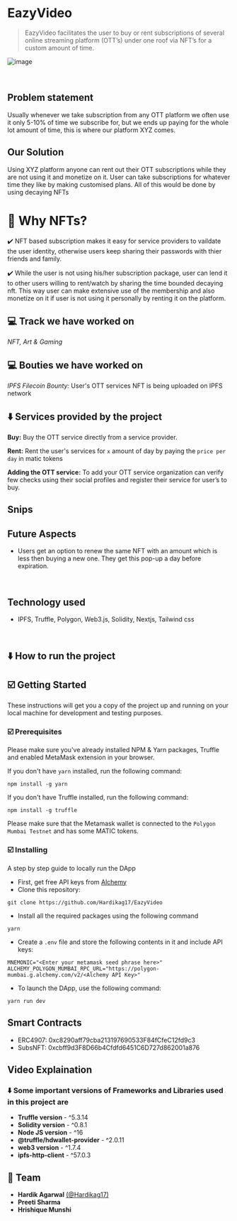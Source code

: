 # EazyVideo

> EazyVideo facilitates the user to buy or rent subscriptions of several online streaming platform (OTT’s) under one roof via NFT’s for a custom amount of time.

![image](https://user-images.githubusercontent.com/54525688/181534177-2dca1ea3-e51c-497a-be3e-75941c61f4e8.png)

<br />

## Problem statement

Usually whenever we take subscription from any OTT platform we often use it only 5-10% of time we subscribe for, but we ends up paying for the whole lot amount of time, this is where our platform XYZ comes.

## Our Solution

Using XYZ platform anyone can rent out their OTT subscriptions while they are not using it and monetize on it. User can take subscriptions for whatever time they like by making customised plans. All of this would be done by using decaying NFTs

# 🤔 Why NFTs?

✔️ NFT based subscription makes it easy for service providers to vaildate the user identity, otherwise users keep sharing their passwords with thier friends and family.

✔️ While the user is not using his/her subscription package, user can lend it to other users willing to rent/watch by sharing the time bounded decaying nft. This way user can make extensive use of the membership and also monetize on it if user is not using it personally by renting it on the platform.

## 💻 Track we have worked on

_NFT, Art & Gaming_

## 💻 Bouties we have worked on

_IPFS Filecoin Bounty:_ User's OTT services NFT is being uploaded on IPFS network

## ⬇️ Services provided by the project

**Buy:** Buy the OTT service directly from a service provider.

**Rent:** Rent the user's services for `x` amount of day by paying the `price per day` in matic tokens

**Adding the OTT service:** To add your OTT service organization can verify few checks using their social profiles and register their service for user’s to buy.

## Snips

## Future Aspects

- Users get an option to renew the same NFT with an amount which is less then buying a new one. They get this pop-up a day before expiration.

<br/>

## Technology used

- IPFS, Truffle, Polygon, Web3.js, Solidity, Nextjs, Tailwind css

<br/>

## ⬇️ How to run the project

## ☑️ Getting Started

These instructions will get you a copy of the project up and running on your local machine for development and testing purposes.

### ☑️ Prerequisites

Please make sure you've already installed NPM & Yarn packages, Truffle and enabled MetaMask extension in your browser.

If you don't have `yarn` installed, run the following command:

```
npm install -g yarn
```

If you don't have Truffle installed, run the following command:

```
npm install -g truffle
```

Please make sure that the Metamask wallet is connected to the `Polygon Mumbai Testnet` and has some MATIC tokens.

### ☑️ Installing

A step by step guide to locally run the DApp

- First, get free API keys from [Alchemy](https://docs.alchemy.com/alchemy/documentation/apis/polygon-api)
- Clone this repository:

```
git clone https://github.com/Hardikag17/EazyVideo
```

- Install all the required packages using the following command

```
yarn
```

- Create a `.env` file and store the following contents in it and include API keys:

```
MNEMONIC="<Enter your metamask seed phrase here>"
ALCHEMY_POLYGON_MUMBAI_RPC_URL="https://polygon-mumbai.g.alchemy.com/v2/<Alchemy API Key>"
```

- To launch the DApp, use the following command:

```
yarn run dev
```

## Smart Contracts

- ERC4907: 0xc8290aff79cba213197690533F84fCfeC12fd9c3
- SubsNFT: 0xcbff9d3F8D66b4Cfdfd6451C6D727d862001a876

## Video Explaination

### ⬇️ Some important versions of Frameworks and Libraries used in this project are

- **Truffle version** - ^5.3.14
- **Solidity version** - ^0.8.1
- **Node JS version** - ^16
- **@truffle/hdwallet-provider** - ^2.0.11
- **web3 version** - ^1.7.4
- **ipfs-http-client** - ^57.0.3

## 🙌 Team

- **Hardik Agarwal** [(@Hardikag17)](https://github.com/Hardikag17)
- **Preeti Sharma**
- **Hrishique Munshi**

<br/>
